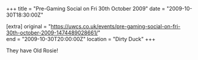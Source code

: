 +++
title = "Pre-Gaming Social on Fri 30th October 2009"
date = "2009-10-30T18:30:00Z"

[extra]
original = "https://uwcs.co.uk/events/pre-gaming-social-on-fri-30th-october-2009-1474489028661/"    
end = "2009-10-30T20:00:00Z"
location = "Dirty Duck"
+++

They have Old Rosie\!

